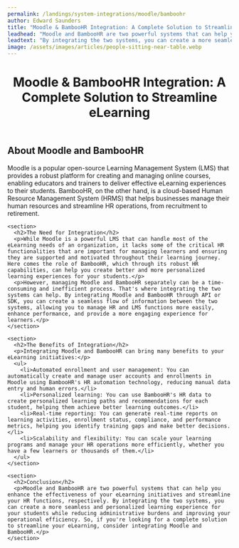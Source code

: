 ```yaml
---
permalink: /landings/system-integrations/moodle/bamboohr
author: Edward Saunders
title: "Moodle & BambooHR Integration: A Complete Solution to Streamline eLearning"
leadhead: "Moodle and BambooHR are two powerful systems that can help you enhance the effectiveness of your eLearning initiatives and streamline your HR functions, respectively"
leadtext: "By integrating the two systems, you can create a more seamless and personalized learning experience for your students while reducing administrative burdens and improving your operational efficiency. So, if you're looking for a complete solution to streamline your eLearning, consider integrating Moodle and BambooHR."
image: /assets/images/articles/people-sitting-near-table.webp
---
```

<div class="arttext">  <header>
    <h1>Moodle & BambooHR Integration: A Complete Solution to Streamline eLearning</h1>
  </header>

  <main>
    <section>
      <h2>About Moodle and BambooHR</h2>
      <p>Moodle is a popular open-source Learning Management System (LMS) that provides a robust platform for creating and managing online courses, enabling educators and trainers to deliver effective eLearning experiences to their students. BambooHR, on the other hand, is a cloud-based Human Resource Management System (HRMS) that helps businesses manage their human resources and streamline HR operations, from recruitment to retirement.</p>
    </section>

    <section>
      <h2>The Need for Integration</h2>
      <p>While Moodle is a powerful LMS that can handle most of the eLearning needs of an organization, it lacks some of the critical HR functionalities that are important for managing learners and ensuring they are supported and motivated throughout their learning journey. Here comes the role of BambooHR, which through its robust HR capabilities, can help you create better and more personalized learning experiences for your students.</p>
      <p>However, managing Moodle and BambooHR separately can be a time-consuming and inefficient process. That's where integrating the two systems can help. By integrating Moodle and BambooHR through API or SDK, you can create a seamless flow of information between the two systems, allowing you to manage HR and LMS functions more easily, enhance performance, and provide a more engaging experience for learners.</p>
    </section>

    <section>
      <h2>The Benefits of Integration</h2>
      <p>Integrating Moodle and BambooHR can bring many benefits to your eLearning initiatives:</p>
      <ul>
        <li>Automated enrollment and user management: You can automatically create and manage user accounts and enrollments in Moodle using BambooHR's HR automation technology, reducing manual data entry and human errors.</li>
        <li>Personalized learning: You can use BambooHR's HR data to create personalized learning paths and recommendations for each student, helping them achieve better learning outcomes.</li>
        <li>Real-time reporting: You can generate real-time reports on learning activities, enrollment status, compliance, and performance metrics, helping you identify training gaps and make better decisions.</li>
        <li>Scalability and flexibility: You can scale your learning programs and manage your HR operations more efficiently, whether you have a few learners or thousands of them.</li>
      </ul>
    </section>

    <section>
      <h2>Conclusion</h2>
      <p>Moodle and BambooHR are two powerful systems that can help you enhance the effectiveness of your eLearning initiatives and streamline your HR functions, respectively. By integrating the two systems, you can create a more seamless and personalized learning experience for your students while reducing administrative burdens and improving your operational efficiency. So, if you're looking for a complete solution to streamline your eLearning, consider integrating Moodle and BambooHR.</p>
    </section>
  </main>
</div>